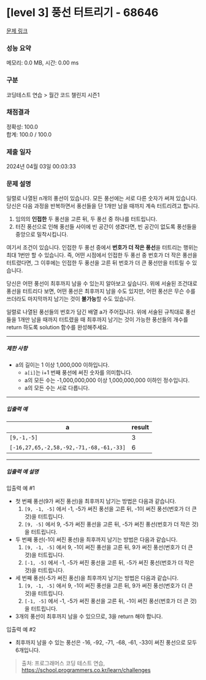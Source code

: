# [level 3] 풍선 터트리기 - 68646 

[문제 링크](https://school.programmers.co.kr/learn/courses/30/lessons/68646) 

### 성능 요약

메모리: 0.0 MB, 시간: 0.00 ms

### 구분

코딩테스트 연습 > 월간 코드 챌린지 시즌1

### 채점결과

정확성: 100.0<br/>합계: 100.0 / 100.0

### 제출 일자

2024년 04월 03일 00:03:33

### 문제 설명

<p>일렬로 나열된 n개의 풍선이 있습니다. 모든 풍선에는 서로 다른 숫자가 써져 있습니다. 당신은 다음 과정을 반복하면서 풍선들을 단 1개만 남을 때까지 계속 터트리려고 합니다.</p>

<ol>
<li>임의의 <strong>인접한</strong> 두 풍선을 고른 뒤, 두 풍선 중 하나를 터트립니다.</li>
<li>터진 풍선으로 인해 풍선들 사이에 빈 공간이 생겼다면, 빈 공간이 없도록 풍선들을 중앙으로 밀착시킵니다.</li>
</ol>

<p>여기서 조건이 있습니다. 인접한 두 풍선 중에서 <strong>번호가 더 작은 풍선</strong>을 터트리는 행위는 최대 1번만 할 수 있습니다. 즉, 어떤 시점에서 인접한 두 풍선 중 번호가 더 작은 풍선을 터트렸다면, 그 이후에는 인접한 두 풍선을 고른 뒤 번호가 더 큰 풍선만을 터트릴 수 있습니다.</p>

<p>당신은 어떤 풍선이 최후까지 남을 수 있는지 알아보고 싶습니다. 위에 서술된 조건대로 풍선을 터트리다 보면, 어떤 풍선은 최후까지 남을 수도 있지만, 어떤 풍선은 무슨 수를 쓰더라도 마지막까지 남기는 것이 <strong>불가능</strong>할 수도 있습니다.</p>

<p>일렬로 나열된 풍선들의 번호가 담긴 배열 a가 주어집니다. 위에 서술된 규칙대로 풍선들을 1개만 남을 때까지 터트렸을 때 최후까지 남기는 것이 가능한 풍선들의 개수를 return 하도록 solution 함수를 완성해주세요.</p>

<hr>

<h5>제한 사항</h5>

<ul>
<li>a의 길이는 1 이상 1,000,000 이하입니다.

<ul>
<li><code>a[i]</code>는 i+1 번째 풍선에 써진 숫자를 의미합니다.</li>
<li>a의 모든 수는 -1,000,000,000 이상 1,000,000,000 이하인 정수입니다.</li>
<li>a의 모든 수는 서로 다릅니다.</li>
</ul></li>
</ul>

<hr>

<h5>입출력 예</h5>
<table class="table">
        <thead><tr>
<th>a</th>
<th>result</th>
</tr>
</thead>
        <tbody><tr>
<td><code>[9,-1,-5]</code></td>
<td>3</td>
</tr>
<tr>
<td><code>[-16,27,65,-2,58,-92,-71,-68,-61,-33]</code></td>
<td>6</td>
</tr>
</tbody>
      </table>
<hr>

<h5>입출력 예 설명</h5>

<p>입출력 예 #1</p>

<ul>
<li>첫 번째 풍선(9가 써진 풍선)을 최후까지 남기는 방법은 다음과 같습니다.

<ol>
<li><code>[9, -1, -5]</code> 에서 -1, -5가 써진 풍선을 고른 뒤, -1이 써진 풍선(번호가 더 큰 것)을 터트립니다.</li>
<li><code>[9, -5]</code> 에서 9, -5가 써진 풍선을 고른 뒤, -5가 써진 풍선(번호가 더 작은 것)을 터트립니다.</li>
</ol></li>
<li>두 번째 풍선(-1이 써진 풍선)을 최후까지 남기는 방법은 다음과 같습니다.

<ol>
<li><code>[9, -1, -5]</code> 에서 9, -1이 써진 풍선을 고른 뒤, 9가 써진 풍선(번호가 더 큰 것)을 터트립니다.</li>
<li><code>[-1, -5]</code> 에서 -1, -5가 써진 풍선을 고른 뒤, -5가 써진 풍선(번호가 더 작은 것)을 터트립니다.</li>
</ol></li>
<li>세 번째 풍선(-5가 써진 풍선)을 최후까지 남기는 방법은 다음과 같습니다.

<ol>
<li><code>[9, -1, -5]</code> 에서 9, -1이 써진 풍선을 고른 뒤, 9가 써진 풍선(번호가 더 큰 것)을 터트립니다.</li>
<li><code>[-1, -5]</code> 에서 -1, -5가 써진 풍선을 고른 뒤, -1이 써진 풍선(번호가 더 큰 것)을 터트립니다.</li>
</ol></li>
<li>3개의 풍선이 최후까지 남을 수 있으므로, 3을 return 해야 합니다.</li>
</ul>

<p>입출력 예 #2</p>

<ul>
<li>최후까지 남을 수 있는 풍선은 -16, -92, -71, -68, -61, -33이 써진 풍선으로 모두 6개입니다.</li>
</ul>


> 출처: 프로그래머스 코딩 테스트 연습, https://school.programmers.co.kr/learn/challenges